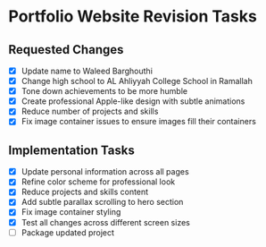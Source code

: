 # Portfolio Website Revision Tasks

## Requested Changes
- [x] Update name to Waleed Barghouthi
- [x] Change high school to AL Ahliyyah College School in Ramallah
- [x] Tone down achievements to be more humble
- [x] Create professional Apple-like design with subtle animations
- [x] Reduce number of projects and skills
- [x] Fix image container issues to ensure images fill their containers

## Implementation Tasks
- [x] Update personal information across all pages
- [x] Refine color scheme for professional look
- [x] Reduce projects and skills content
- [x] Add subtle parallax scrolling to hero section
- [x] Fix image container styling
- [x] Test all changes across different screen sizes
- [ ] Package updated project
